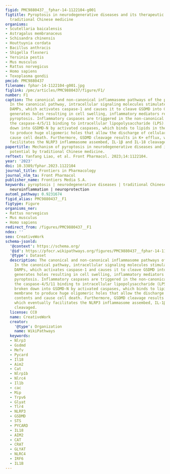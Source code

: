 ```yaml
---
figid: PMC9880437__fphar-14-1122104-g001
figtitle: Pyroptosis in neurodegenerative diseases and its therapeutic potential by
  traditional Chinese medicine
organisms:
- Scutellaria baicalensis
- Astragalus membranaceus
- Schisandra chinensis
- Houttuynia cordata
- Bacillus anthracis
- Shigella flexneri
- Yersinia pestis
- Mus musculus
- Rattus norvegicus
- Homo sapiens
- Toxoplasma gondii
pmcid: PMC9880437
filename: fphar-14-1122104-g001.jpg
figlink: /pmc/articles/PMC9880437/figure/F1/
number: F1
caption: The canonical and non-canonical inflammasome pathways of the pyroptosis.
  In the canonical pathway, intracellular signaling molecules stimulate PAMPs and
  DAMPs, which activates caspase-1 and causes it to cleave GSDMD into GSDMD-N. GSDMD-N
  generates holes resulting in cell swelling, inflammatory mediators release, and
  pyroptosis. Inflammatory caspases are triggered in the non-canonical pathway by
  the caspase-4/5/11 binding to intracellular lipopolysaccharide (LPS). GSDMD is broken
  down into GSDMD-N by activated caspases, which binds to lipids in the plasma membrane
  to produce huge oligomeric holes that allow the discharge of cellular contents and
  cause cell death. Furthermore, GSDMD cleavage results in K+ efflux, which eventually
  facilitates the NLRP3 inflammasome assembed, IL-1β and IL-18 cleavaged.
papertitle: Mechanism of pyroptosis in neurodegenerative diseases and its therapeutic
  potential by traditional Chinese medicine.
reftext: Yanfang Liao, et al. Front Pharmacol. 2023;14:1122104.
year: '2023'
doi: 10.3389/fphar.2023.1122104
journal_title: Frontiers in Pharmacology
journal_nlm_ta: Front Pharmacol
publisher_name: Frontiers Media S.A.
keywords: pyroptosis | neurodegenerative diseases | traditional Chinese medicine |
  neuroinflammation | neuroprotection
automl_pathway: 0.9231674
figid_alias: PMC9880437__F1
figtype: Figure
organisms_ner:
- Rattus norvegicus
- Mus musculus
- Homo sapiens
redirect_from: /figures/PMC9880437__F1
ndex: ''
seo: CreativeWork
schema-jsonld:
  '@context': https://schema.org/
  '@id': https://pfocr.wikipathways.org/figures/PMC9880437__fphar-14-1122104-g001.html
  '@type': Dataset
  description: The canonical and non-canonical inflammasome pathways of the pyroptosis.
    In the canonical pathway, intracellular signaling molecules stimulate PAMPs and
    DAMPs, which activates caspase-1 and causes it to cleave GSDMD into GSDMD-N. GSDMD-N
    generates holes resulting in cell swelling, inflammatory mediators release, and
    pyroptosis. Inflammatory caspases are triggered in the non-canonical pathway by
    the caspase-4/5/11 binding to intracellular lipopolysaccharide (LPS). GSDMD is
    broken down into GSDMD-N by activated caspases, which binds to lipids in the plasma
    membrane to produce huge oligomeric holes that allow the discharge of cellular
    contents and cause cell death. Furthermore, GSDMD cleavage results in K+ efflux,
    which eventually facilitates the NLRP3 inflammasome assembed, IL-1β and IL-18
    cleavaged.
  license: CC0
  name: CreativeWork
  creator:
    '@type': Organization
    name: WikiPathways
  keywords:
  - Nlrp3
  - Gsdmd
  - Mefv
  - Pycard
  - Il18
  - Aim2
  - Cat
  - Nlrp1b
  - Nlrc4
  - Il1b
  - cac
  - Mip
  - Trpv6
  - Glyat
  - Tlr4
  - NLRP3
  - GSDMD
  - STS
  - PYCARD
  - IL18
  - AIM2
  - CAT
  - CRAT
  - GLYAT
  - NLRC4
  - IRF6
  - IL1B
---
```

